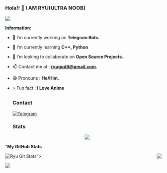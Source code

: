 ### Hola!! 👋 I AM RYU(ULTRA NOOB)

<HTML>
<BODY>
  <IMG SRC="https://tenor.com/view/lacrosee-girl-blinks-sucrose-genshin-impact-genshin-ameno-gif-21299433.gif">
</BODY>
</HTML>
  
  **Information:**

- 🔭 I’m currently working on  **Telegram Bots.**
- 🌱 I’m currently learning  **C++, Python**
- 👯 I’m looking to collaborate on **Open Source Projects.**
- 📫 Contact me at :  **ryugod9@gmail.com.**
- 😄 Pronouns :  **He/Him.**
- ⚡ Fun fact : **I Love Anime**
 
  
  ### Contact 
  [![Telegram](https://img.shields.io/badge/Telegram-2CA5E0?style=for-the-badge&logo=telegram&logoColor=white)](https://telegram.me/RyuSenpai)
  
  ### Stats
  
  <div align="center"><img src="https://github-profile-trophy.vercel.app/?username=Ryu120&theme=dracula&count_private=true"></div>
 
 "**My GitHub Stats**

![Ryu Git Stats](https://github-readme-stats.vercel.app/api?username=Ryu120&include_all_commits=true&count_private=true&theme=highcontrast)"><img align="right" src="https://github-readme-stats.vercel.app/api/top-langs/?username=Ryu120&theme=tokyonight&hide=batchfile">
  
  ![](https://visitor-badge.laobi.icu/badge?page_id=Ryu120)
  
  
